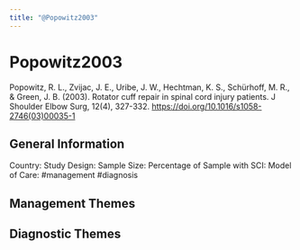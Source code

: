 ```yaml
---
title: "@Popowitz2003"
---
```


# Popowitz2003
Popowitz, R. L., Zvijac, J. E., Uribe, J. W., Hechtman, K. S., Schürhoff, M. R., & Green, J. B. (2003). Rotator cuff repair in spinal cord injury patients. J Shoulder Elbow Surg, 12(4), 327-332. https://doi.org/10.1016/s1058-2746(03)00035-1 

## General Information
Country: 
Study Design: 
Sample Size: 
Percentage of Sample with SCI:
Model of Care: #management #diagnosis

## Management Themes


## Diagnostic Themes
